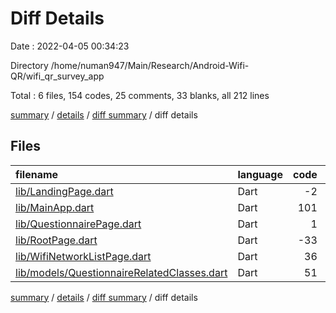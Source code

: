 # Diff Details

Date : 2022-04-05 00:34:23

Directory /home/numan947/Main/Research/Android-Wifi-QR/wifi_qr_survey_app

Total : 6 files,  154 codes, 25 comments, 33 blanks, all 212 lines

[summary](results.md) / [details](details.md) / [diff summary](diff.md) / diff details

## Files
| filename | language | code | comment | blank | total |
| :--- | :--- | ---: | ---: | ---: | ---: |
| [lib/LandingPage.dart](/lib/LandingPage.dart) | Dart | -2 | 0 | 0 | -2 |
| [lib/MainApp.dart](/lib/MainApp.dart) | Dart | 101 | 3 | 18 | 122 |
| [lib/QuestionnairePage.dart](/lib/QuestionnairePage.dart) | Dart | 1 | 0 | 2 | 3 |
| [lib/RootPage.dart](/lib/RootPage.dart) | Dart | -33 | 22 | 2 | -9 |
| [lib/WifiNetworkListPage.dart](/lib/WifiNetworkListPage.dart) | Dart | 36 | 0 | 6 | 42 |
| [lib/models/QuestionnaireRelatedClasses.dart](/lib/models/QuestionnaireRelatedClasses.dart) | Dart | 51 | 0 | 5 | 56 |

[summary](results.md) / [details](details.md) / [diff summary](diff.md) / diff details